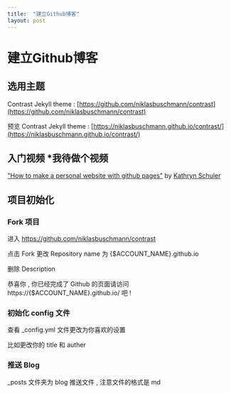 ```yaml
---
title:  "建立Github博客"
layout: post
---
```


# 建立Github博客
## 选用主题
Contrast Jekyll theme : [https://github.com/niklasbuschmann/contrast](https://github.com/niklasbuschmann/contrast)

预览 Contrast Jekyll theme : [https://niklasbuschmann.github.io/contrast/](https://niklasbuschmann.github.io/contrast/)

## 入门视频 *我待做个视频
["How to make a personal website with github pages"](https://www.youtube.com/watch?v=qZsgPgGdOzQ) by [Kathryn Schuler](https://www.youtube.com/@kathrynschuler8489)

## 项目初始化
### Fork 项目
进入 https://github.com/niklasbuschmann/contrast

点击 Fork 更改 Repository name 为 {$ACCOUNT_NAME}.github.io

删除 Description

恭喜你 , 你已经完成了 Github 的页面请访问 https://{$ACCOUNT_NAME}.github.io/ 吧 !

### 初始化 config 文件
查看 _config.yml 文件更改为你喜欢的设置

比如更改你的 title 和 auther

### 推送 Blog
_posts 文件夹为 blog 推送文件 , 注意文件的格式是 md

